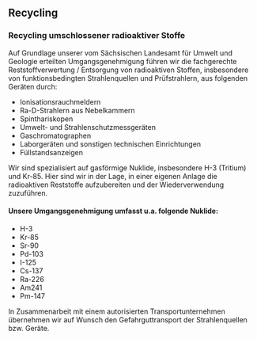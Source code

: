 Recycling
---------

### Recycling umschlossener radioaktiver Stoffe

Auf Grundlage unserer vom Sächsischen Landesamt für Umwelt und Geologie erteilten Umgangsgenehmigung führen wir die fachgerechte Reststoffverwertung / Entsorgung von radioaktiven Stoffen, insbesondere von funktionsbedingten Strahlenquellen und Prüfstrahlern, aus folgenden Geräten durch:

*   Ionisationsrauchmeldern
*   Ra-D-Strahlern aus Nebelkammern
*   Spinthariskopen
*   Umwelt- und Strahlenschutzmessgeräten
*   Gaschromatographen
*   Laborgeräten und sonstigen technischen Einrichtungen
*   Füllstandsanzeigen

Wir sind spezialisiert auf gasförmige Nuklide, insbesondere H-3 (Tritium) und Kr-85. Hier sind wir in der Lage, in einer eigenen Anlage die radioaktiven Reststoffe aufzubereiten und der Wiederverwendung zuzuführen.

#### Unsere Umgangsgenehmigung umfasst u.a. folgende Nuklide:

*   H-3
*   Kr-85
*   Sr-90
*   Pd-103
*   I-125
*   Cs-137
*   Ra-226
*   Am241
*   Pm-147

In Zusammenarbeit mit einem autorisierten Transportunternehmen übernehmen wir auf Wunsch den Gefahrguttransport der Strahlenquellen bzw. Geräte.